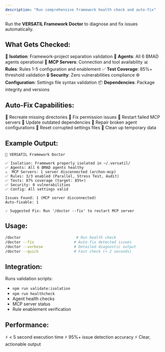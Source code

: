 ```yaml
---
description: "Run comprehensive framework health check and auto-fix"
---
```


Run the **VERSATIL Framework Doctor** to diagnose and fix issues automatically.

## What Gets Checked:
🏥 **Isolation**: Framework-project separation validation
🤖 **Agents**: All 6 BMAD agents operational
🔌 **MCP Servers**: Connection and tool availability
📊 **Rules**: Rules 1-5 configuration and enablement
✅ **Test Coverage**: 85%+ threshold validation
🔒 **Security**: Zero vulnerabilities compliance
⚙️ **Configuration**: Settings file syntax validation
📦 **Dependencies**: Package integrity and versions

## Auto-Fix Capabilities:
🔧 Recreate missing directories
🔧 Fix permission issues
🔧 Restart failed MCP servers
🔧 Update outdated dependencies
🔧 Repair broken agent configurations
🔧 Reset corrupted settings files
🔧 Clean up temporary data

## Example Output:
```
🏥 VERSATIL Framework Doctor

✅ Isolation: Framework properly isolated in ~/.versatil/
✅ Agents: All 6 BMAD agents healthy
⚠️  MCP Servers: 1 server disconnected (archon-mcp)
✅ Rules: 3/3 enabled (Parallel, Stress Test, Audit)
✅ Tests: 87% coverage (target: 85%+)
✅ Security: 0 vulnerabilities
✅ Config: All settings valid

Issues Found: 1 (MCP server disconnected)
Auto-fixable: 1

💡 Suggested Fix: Run '/doctor --fix' to restart MCP server
```

## Usage:
```bash
/doctor                         # Run health check
/doctor --fix                  # Auto-fix detected issues
/doctor --verbose              # Detailed diagnostic output
/doctor --quick                # Fast check (< 2 seconds)
```

## Integration:
Runs validation scripts:
- `npm run validate:isolation`
- `npm run healthcheck`
- Agent health checks
- MCP server status
- Rule enablement verification

## Performance:
⚡ < 5 second execution time
⚡ 95%+ issue detection accuracy
⚡ Clear, actionable output